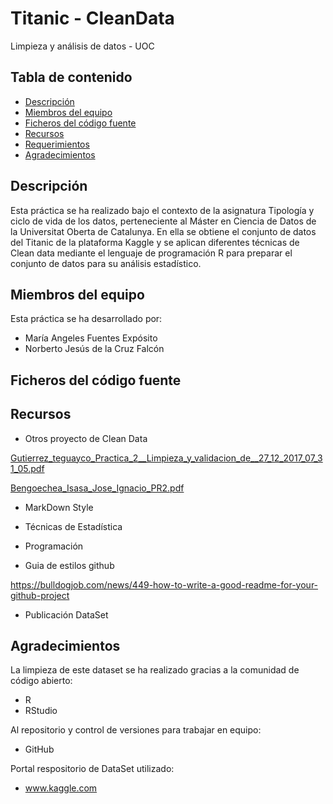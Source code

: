 # Titanic - CleanData 
Limpieza y análisis de datos - UOC

## Tabla de contenido
* [Descripción](#descripcion)
* [Miembros del equipo](#miembros-del-equipo)
* [Ficheros del código fuente](#ficheros-del-codigo-fuente)
* [Recursos](#recursos)
* [Requerimientos](#requerimientos)
* [Agradecimientos](#agradecimientos)

## Descripción
Esta práctica se ha realizado bajo el contexto de la asignatura Tipología y ciclo de vida de los datos, perteneciente al Máster en Ciencia de Datos de la Universitat Oberta de Catalunya. En ella se obtiene el conjunto de datos del Titanic de la plataforma Kaggle y se aplican diferentes técnicas de Clean data mediante el lenguaje de programación R para preparar el conjunto de datos para su análisis estadístico.

## Miembros del equipo
Esta práctica se ha desarrollado por:
* María Angeles Fuentes Expósito
* Norberto Jesús de la Cruz Falcón
## Ficheros del código fuente


## Recursos

* Otros proyecto de Clean Data

[Gutierrez_teguayco_Practica_2__Limpieza_y_validacion_de__27_12_2017_07_31_05.pdf](https://campus.uoc.edu/webapps/classroom/download.do?nav=activitats&sub-nav=descarregar-adjunt&id=893669&serial=false&s=4eaec72a3cb2e9f2bedb57da3e6bcf0e5a10e82cb46df0cd8041f8810b2cf5afad55b752c134ad0e19859d776730204c494fb85a2f5c7ae58fea00a52d095dee&domainId=864495&proposedFilename=Bengoechea_Isasa_Jose_Ignacio_PR2.pdf&idLang=&javascriptDisabled=false&subjectId=864495&domainCode=212_m2_851_02&classroomId=870338)

[Bengoechea_Isasa_Jose_Ignacio_PR2.pdf](https://campus.uoc.edu/webapps/classroom/download.do?nav=activitats&sub-nav=descarregar-adjunt&id=893669&serial=false&s=4eaec72a3cb2e9f2bedb57da3e6bcf0e5a10e82cb46df0cd8041f8810b2cf5afad55b752c134ad0e19859d776730204c494fb85a2f5c7ae58fea00a52d095dee&domainId=864495&proposedFilename=Bengoechea_Isasa_Jose_Ignacio_PR2.pdf&idLang=&javascriptDisabled=false&subjectId=864495&domainCode=212_m2_851_02&classroomId=870338)

* MarkDown Style

* Técnicas de Estadística

* Programación



* Guia de estilos github

https://bulldogjob.com/news/449-how-to-write-a-good-readme-for-your-github-project

* Publicación DataSet


## Agradecimientos
La limpieza de este dataset se ha realizado gracias a la comunidad de código abierto:
* R
* RStudio

Al repositorio y control de versiones para trabajar en equipo:
* GitHub

Portal respositorio de DataSet utilizado:
* www.kaggle.com
